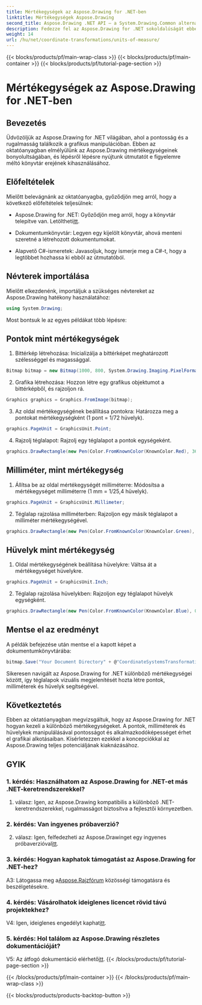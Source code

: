 ```yaml
---
title: Mértékegységek az Aspose.Drawing for .NET-ben
linktitle: Mértékegységek Aspose.Drawing
second_title: Aspose.Drawing .NET API – a System.Drawing.Common alternatívája
description: Fedezze fel az Aspose.Drawing for .NET sokoldalúságát ebben a részletes oktatóanyagban, amely a precíziós grafika mértékegységeinek elsajátítását szolgálja.
weight: 14
url: /hu/net/coordinate-transformations/units-of-measure/
---
```


{{< blocks/products/pf/main-wrap-class >}}
{{< blocks/products/pf/main-container >}}
{{< blocks/products/pf/tutorial-page-section >}}

# Mértékegységek az Aspose.Drawing for .NET-ben

## Bevezetés

Üdvözöljük az Aspose.Drawing for .NET világában, ahol a pontosság és a rugalmasság találkozik a grafikus manipulációban. Ebben az oktatóanyagban elmélyülünk az Aspose.Drawing mértékegységeinek bonyolultságában, és lépésről lépésre nyújtunk útmutatót e figyelemre méltó könyvtár erejének kihasználásához.

## Előfeltételek

Mielőtt belevágnánk az oktatóanyagba, győződjön meg arról, hogy a következő előfeltételek teljesülnek:

-  Aspose.Drawing for .NET: Győződjön meg arról, hogy a könyvtár telepítve van. Letöltheti[itt](https://releases.aspose.com/drawing/net/).

- Dokumentumkönyvtár: Legyen egy kijelölt könyvtár, ahová menteni szeretné a létrehozott dokumentumokat.

- Alapvető C#-ismeretek: Javasoljuk, hogy ismerje meg a C#-t, hogy a legtöbbet hozhassa ki ebből az útmutatóból.

## Névterek importálása

Mielőtt elkezdenénk, importáljuk a szükséges névtereket az Aspose.Drawing hatékony használatához:

```csharp
using System.Drawing;
```

Most bontsuk le az egyes példákat több lépésre:

## Pontok mint mértékegységek

1. Bittérkép létrehozása: Inicializálja a bittérképet meghatározott szélességgel és magassággal.

```csharp
Bitmap bitmap = new Bitmap(1000, 800, System.Drawing.Imaging.PixelFormat.Format32bppPArgb);
```

2. Grafika létrehozása: Hozzon létre egy grafikus objektumot a bittérképből, és rajzoljon rá.

```csharp
Graphics graphics = Graphics.FromImage(bitmap);
```

3. Az oldal mértékegységének beállítása pontokra: Határozza meg a pontokat mértékegységként (1 pont = 1/72 hüvelyk).

```csharp
graphics.PageUnit = GraphicsUnit.Point;
```

4. Rajzolj téglalapot: Rajzolj egy téglalapot a pontok egységeként.

```csharp
graphics.DrawRectangle(new Pen(Color.FromKnownColor(KnownColor.Red), 36f), 72, 72, 72, 72);
```

## Milliméter, mint mértékegység

1. Állítsa be az oldal mértékegységét milliméterre: Módosítsa a mértékegységet milliméterre (1 mm = 1/25,4 hüvelyk).

```csharp
graphics.PageUnit = GraphicsUnit.Millimeter;
```

2. Téglalap rajzolása milliméterben: Rajzoljon egy másik téglalapot a milliméter mértékegységével.

```csharp
graphics.DrawRectangle(new Pen(Color.FromKnownColor(KnownColor.Green), 6.35f), 25.4f, 25.4f, 25.4f, 25.4f);
```

## Hüvelyk mint mértékegység

1. Oldal mértékegységének beállítása hüvelykre: Váltsa át a mértékegységet hüvelykre.

```csharp
graphics.PageUnit = GraphicsUnit.Inch;
```

2. Téglalap rajzolása hüvelykben: Rajzoljon egy téglalapot hüvelyk egységként.

```csharp
graphics.DrawRectangle(new Pen(Color.FromKnownColor(KnownColor.Blue), 0.125f), 1, 1, 1, 1);
```

## Mentse el az eredményt

A példák befejezése után mentse el a kapott képet a dokumentumkönyvtárába:

```csharp
bitmap.Save("Your Document Directory" + @"CoordinateSystemsTransformations\UnitsOfMeasure_out.png");
```

Sikeresen navigált az Aspose.Drawing for .NET különböző mértékegységei között, így téglalapok vizuális megjelenítését hozta létre pontok, milliméterek és hüvelyk segítségével.

## Következtetés

Ebben az oktatóanyagban megvizsgáltuk, hogy az Aspose.Drawing for .NET hogyan kezeli a különböző mértékegységeket. A pontok, milliméterek és hüvelykek manipulálásával pontosságot és alkalmazkodóképességet érhet el grafikai alkotásaiban. Kísérletezzen ezekkel a koncepciókkal az Aspose.Drawing teljes potenciáljának kiaknázásához.

## GYIK

### 1. kérdés: Használhatom az Aspose.Drawing for .NET-et más .NET-keretrendszerekkel?

1. válasz: Igen, az Aspose.Drawing kompatibilis a különböző .NET-keretrendszerekkel, rugalmasságot biztosítva a fejlesztői környezetben.

### 2. kérdés: Van ingyenes próbaverzió?

 2. válasz: Igen, felfedezheti az Aspose.Drawinget egy ingyenes próbaverzióval[itt](https://releases.aspose.com/).

### 3. kérdés: Hogyan kaphatok támogatást az Aspose.Drawing for .NET-hez?

 A3: Látogassa meg a[Aspose.Rajzfórum](https://forum.aspose.com/c/diagram/17) közösségi támogatásra és beszélgetésekre.

### 4. kérdés: Vásárolhatok ideiglenes licencet rövid távú projektekhez?

 V4: Igen, ideiglenes engedélyt kaphat[itt](https://purchase.aspose.com/temporary-license/).

### 5. kérdés: Hol találom az Aspose.Drawing részletes dokumentációját?

 V5: Az átfogó dokumentáció elérhető[itt](https://reference.aspose.com/drawing/net/).
{{< /blocks/products/pf/tutorial-page-section >}}

{{< /blocks/products/pf/main-container >}}
{{< /blocks/products/pf/main-wrap-class >}}

{{< blocks/products/products-backtop-button >}}
